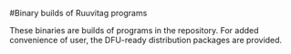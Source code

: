 #Binary builds of Ruuvitag programs

These binaries are builds of programs in the repository.
For added convenience of user, the DFU-ready distribution packages
are provided.

